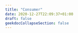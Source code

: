 ```yaml
---
title: "Consumer"
date: 2020-12-27T22:09:37+01:00
draft: false
geekdocCollapseSection: false
---
```

